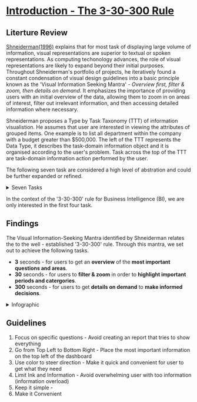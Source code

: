 # [Introduction - The 3-30-300 Rule](https://www.sqlbi.com/articles/introducing-the-3-30-300-rule-for-better-reports/) 

## Literture Review

[Shneiderman(1996)](https://www.cs.umd.edu/~ben/papers/Shneiderman1996eyes.pdf) explains that for most task of displaying large volume of information, visual representations are superior to textual or spoken representations. As computing techonology advances, the role of visual representations are likely to expand beyond their initial purposes. 
Throughout Shneiderman's portfolio of projects, he iteratively found a constant condensation of visual design guidelines into a basic principle known as the 'Visual Information Seeking Mantra' - _Overview first, filter & zoom, then details on demand_.
It emphasizes the importance of providing users with an initial overview of the data, allowing them to zoom in on areas of interest, filter out irrelevant information, and then accessing detailed information where necessary.

Shneiderman proposes a Type by Task Taxonomy (TTT) of information visualistion. He assumes that user are interested in viewing the attributes of grouped items. One example is to list all department within the company with a budget greater than $500,000.
The left of the TTT represents the Data Type, it describes the task-domain information object and it is organised according to the user's problem. Task across the top of the TTT are task-domain information action performed by the user.

The following seven task are considered a high level of abstration and could be further expanded or refined.
<details>
  <summary> Seven Tasks </summary>

* Overview - Provides an overview of the entire collection
* Zoom - Zoom in on items of interest
* Filter - Filter out uninteresting items
* Details on Demand - Retrieve details of items when needed
* Relate - View relationship among items
* History - keep a history of action to support undo, replay, and progressive refinement 
* Extract - extracts sub-collections and query parameter

</details>

In the context of the '3-30-300' rule for Business Intelligence (BI), we are only interested in the first four task. 

## Findings

The Visual Information-Seeking Mantra identified by Shneiderman relates the to the well - established '3-30-300' rule. Through this mantra, we set out to achieve the following tasks.

* **3** seconds - for users to get an **overview** of the **most important questions and areas**.
* **30** seconds - for users to **filter & zoom** in order to **highlight important periods and catergories**.
* **300** seconds - for users to get **details on demand** to **make informed decisions**.

<details>
  <summary>Infographic</summary>
  
  ![image1-83](https://github.com/user-attachments/assets/f8e9a120-662c-4d70-a335-b9308dfba837)
  
</details>

## Guidelines

1. Focus on specific questions - Avoid creating an report that tries to show everything
2. Go from Top Left to Bottom Right - Place the most important information on the top left of the dashboard
3. Use color to steer direction - Make it quick and convenient for user to get what they need
4. Limit Ink and Information - Avoid overwhelming user with too information (information overload)
5. Keep it simple - 
6. Make it Convenient
